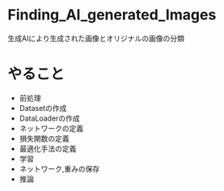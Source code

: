 # Finding_AI_generated_Images
生成AIにより生成された画像とオリジナルの画像の分類

# やること
- 前処理
- Datasetの作成
- DataLoaderの作成
- ネットワークの定義
- 損失関数の定義
- 最適化手法の定義
- 学習
- ネットワーク,重みの保存
- 推論
